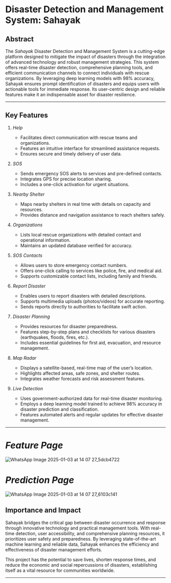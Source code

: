 # Disaster Detection and Management System: Sahayak

## Abstract

The *Sahayak* Disaster Detection and Management System is a cutting-edge platform designed to mitigate the impact of disasters through the integration of advanced technology and robust management strategies. This system offers real-time disaster detection, comprehensive planning tools, and efficient communication channels to connect individuals with rescue organizations. By leveraging deep learning models with 98% accuracy, Sahayak ensures prompt identification of disasters and equips users with actionable tools for immediate response. Its user-centric design and reliable features make it an indispensable asset for disaster resilience.

---

## Key Features

1. *Help*
   - Facilitates direct communication with rescue teams and organizations.
   - Features an intuitive interface for streamlined assistance requests.
   - Ensures secure and timely delivery of user data.

2. *SOS*
   - Sends emergency SOS alerts to services and pre-defined contacts.
   - Integrates GPS for precise location sharing.
   - Includes a one-click activation for urgent situations.

3. *Nearby Shelter*
   - Maps nearby shelters in real time with details on capacity and resources.
   - Provides distance and navigation assistance to reach shelters safely.

4. *Organizations*
   - Lists local rescue organizations with detailed contact and operational information.
   - Maintains an updated database verified for accuracy.

5. *SOS Contacts*
   - Allows users to store emergency contact numbers.
   - Offers one-click calling to services like police, fire, and medical aid.
   - Supports customizable contact lists, including family and friends.

6. *Report Disaster*
   - Enables users to report disasters with detailed descriptions.
   - Supports multimedia uploads (photos/videos) for accurate reporting.
   - Sends reports directly to authorities to facilitate swift action.

7. *Disaster Planning*
   - Provides resources for disaster preparedness.
   - Features step-by-step plans and checklists for various disasters (earthquakes, floods, fires, etc.).
   - Includes essential guidelines for first aid, evacuation, and resource management.

8. *Map Radar*
   - Displays a satellite-based, real-time map of the user’s location.
   - Highlights affected areas, safe zones, and shelter routes.
   - Integrates weather forecasts and risk assessment features.

9. *Live Detection*
   - Uses government-authorized data for real-time disaster monitoring.
   - Employs a deep learning model trained to achieve 98% accuracy in disaster prediction and classification.
   - Features automated alerts and regular updates for effective disaster management.

---
# *Feature Page*
![WhatsApp Image 2025-01-03 at 14 07 27_5dcb4722](https://github.com/user-attachments/assets/e80239e7-c708-4670-b51c-70ee699ca804)

# *Prediction Page*
![WhatsApp Image 2025-01-03 at 14 07 27_6103c141](https://github.com/user-attachments/assets/1bf81398-a3f4-46ad-a9da-8bf1dda911ec)



## Importance and Impact

Sahayak bridges the critical gap between disaster occurrence and response through innovative technology and practical management tools. With real-time detection, user accessibility, and comprehensive planning resources, it prioritizes user safety and preparedness. By leveraging state-of-the-art machine learning and reliable data, Sahayak enhances the efficiency and effectiveness of disaster management efforts.

This project has the potential to save lives, shorten response times, and reduce the economic and social repercussions of disasters, establishing itself as a vital resource for communities worldwide.

---
